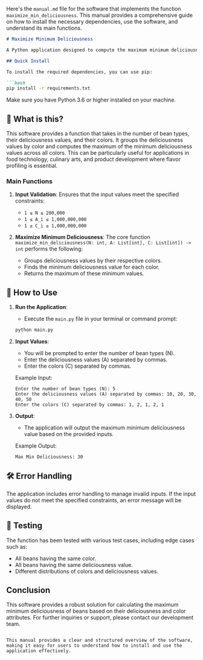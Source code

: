 Here's the `manual.md` file for the software that implements the function `maximize_min_deliciousness`. This manual provides a comprehensive guide on how to install the necessary dependencies, use the software, and understand its main functions.

```markdown
# Maximize Minimum Deliciousness

A Python application designed to compute the maximum minimum deliciousness of beans based on their deliciousness values and corresponding colors.

## Quick Install

To install the required dependencies, you can use pip:

```bash
pip install -r requirements.txt
```

Make sure you have Python 3.6 or higher installed on your machine.

## 🤔 What is this?

This software provides a function that takes in the number of bean types, their deliciousness values, and their colors. It groups the deliciousness values by color and computes the maximum of the minimum deliciousness values across all colors. This can be particularly useful for applications in food technology, culinary arts, and product development where flavor profiling is essential.

### Main Functions

1. **Input Validation**: Ensures that the input values meet the specified constraints:
   - `1 ≤ N ≤ 200,000`
   - `1 ≤ A_i ≤ 1,000,000,000`
   - `1 ≤ C_i ≤ 1,000,000,000`

2. **Maximize Minimum Deliciousness**: The core function `maximize_min_deliciousness(N: int, A: List[int], C: List[int]) -> int` performs the following:
   - Groups deliciousness values by their respective colors.
   - Finds the minimum deliciousness value for each color.
   - Returns the maximum of these minimum values.

## 📖 How to Use

1. **Run the Application**:
   - Execute the `main.py` file in your terminal or command prompt:
   ```bash
   python main.py
   ```

2. **Input Values**:
   - You will be prompted to enter the number of bean types (N).
   - Enter the deliciousness values (A) separated by commas.
   - Enter the colors (C) separated by commas.

   Example Input:
   ```
   Enter the number of bean types (N): 5
   Enter the deliciousness values (A) separated by commas: 10, 20, 30, 40, 50
   Enter the colors (C) separated by commas: 1, 2, 1, 2, 1
   ```

3. **Output**:
   - The application will output the maximum minimum deliciousness value based on the provided inputs.

   Example Output:
   ```
   Max Min Deliciousness: 30
   ```

## 🛠️ Error Handling

The application includes error handling to manage invalid inputs. If the input values do not meet the specified constraints, an error message will be displayed.

## 🧪 Testing

The function has been tested with various test cases, including edge cases such as:
- All beans having the same color.
- All beans having the same deliciousness value.
- Different distributions of colors and deliciousness values.

## Conclusion

This software provides a robust solution for calculating the maximum minimum deliciousness of beans based on their deliciousness and color attributes. For further inquiries or support, please contact our development team.

```

This manual provides a clear and structured overview of the software, making it easy for users to understand how to install and use the application effectively.